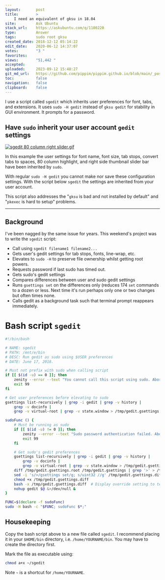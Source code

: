 ```yaml
---
layout:       post
title:        >
    I need an equivalent of gksu in 18.04
site:         Ask Ubuntu
stack_url:    https://askubuntu.com/q/1100220
type:         Answer
tags:         sudo root gksu
created_date: 2018-12-12 05:14:22
edit_date:    2020-06-12 14:37:07
votes:        "3 "
favorites:    
views:        "51,442 "
accepted:     
uploaded:     2023-09-12 15:48:27
git_md_url:   https://github.com/pippim/pippim.github.io/blob/main/_posts/2018/2018-12-12-I-need-an-equivalent-of-gksu-in-18.04.md
toc:          false
navigation:   false
clipboard:    false
---
```


I use a script called `sgedit` which inherits user preferences for font, tabs, and extensions. It uses `sudo -H gedit` instead of `gksu gedit` for stability in GUI environment. It prompts for a password.

## Have `sudo` inherit your user account `gedit` settings

[![sgedit 80 column right slider.gif][1]][1]

In this example the user settings for font name, font size, tab stops, convert tabs to spaces, 80 column highlight, and right side thumbnail slider bar have been inherited by `sudo`.

With regular `sudo -H gedit` you cannot make nor save these configuration settings. With the script below `sgedit` the settings are inherited from your user account.

This script also addresses the "`gksu` is bad and not installed by default" and "`pkexec` is hard to setup" problems.

----------

## Background

I've been nagged by the same issue for years. This weekend's project was to write the `sgedit` script:

- Call using `sgedit filename1 filename2...`
- Gets user's gedit settings for tab stops, fonts, line-wrap, etc.
- Elevates to `sudo -H` to preserve file ownership whilst getting root powers. 
- Requests password if last sudo has timed out.
- Gets sudo's gedit settings
- Compares differences between user and sudo gedit settings
- Runs `gsettings set` on the differences only (reduces 174 `set` commands to a dozen or less. Next time it's run perhaps only one or two changes but often times none.
- Calls gedit as a background task such that terminal prompt reappears immediately.

# Bash script `sgedit`



``` bash
#!/bin/bash

# NAME: sgedit
# PATH: /mnt/e/bin
# DESC: Run gedit as sudo using $USER preferences
# DATE: June 17, 2018.

# Must not prefix with sudo when calling script
if [[ $(id -u) == 0 ]]; then
    zenity --error --text "You cannot call this script using sudo. Aborting."
    exit 99
fi

# Get user preferences before elevating to sudo
gsettings list-recursively | grep -i gedit | grep -v history |
    grep -v docinfo |
    grep -v virtual-root | grep -v state.window > /tmp/gedit.gsettings

sudoFunc () {
    # Must be running as sudo
    if [[ $(id -u) != 0 ]]; then
        zenity --error --text "Sudo password authentication failed. Aborting."
        exit 99
    fi

    # Get sudo's gedit preferences
    gsettings list-recursively | grep -i gedit | grep -v history |
        grep -v docinfo |
        grep -v virtual-root | grep -v state.window > /tmp/gedit.gsettings.root
    diff /tmp/gedit.gsettings.root /tmp/gedit.gsettings | grep '>' > /tmp/gedit.gsettings.diff
    sed -i 's/>/gsettings set/g; s/uint32 //g' /tmp/gedit.gsettings.diff
    chmod +x /tmp/gedit.gsettings.diff
    bash -x /tmp/gedit.gsettings.diff  # Display override setting to terminal
    nohup gedit $@ &>/dev/null &
}

FUNC=$(declare -f sudoFunc)
sudo -H bash -c "$FUNC; sudoFunc $*;"
```

## Housekeeping

Copy the bash script above to a new file called `sgedit`. I recommend placing it in your `$HOME/bin` directory, i.e. `/home/YOURNAME/bin`. You may have to create the directory first.

Mark the file as executable using:

``` bash
chmod a+x ~/sgedit
```

Note `~` is a shortcut for `/home/YOURNAME`.


  [1]: https://i.stack.imgur.com/pVabr.gif
